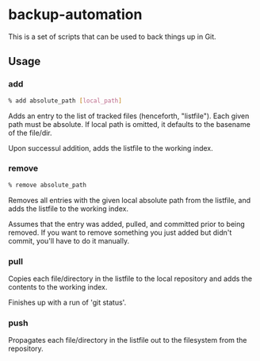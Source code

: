 # backup-automation

This is a set of scripts that can be used to back things up in Git.

## Usage

### add

```bash
% add absolute_path [local_path]
```

Adds an entry to the list of tracked files (henceforth, "listfile"). Each given path must be absolute. If local path is omitted, it defaults to the basename of the file/dir.

Upon successul addition, adds the listfile to the working index.

### remove

```bash
% remove absolute_path
```

Removes all entries with the given local absolute path from the listfile, and adds the listfile to the working index.

Assumes that the entry was added, pulled, and committed prior to being removed. If you want to remove something you just added but didn't commit, you'll have to do it manually.

### pull

Copies each file/directory in the listfile to the local repository and adds the contents to the working index.

Finishes up with a run of 'git status'.

### push

Propagates each file/directory in the listfile out to the filesystem from the repository.

